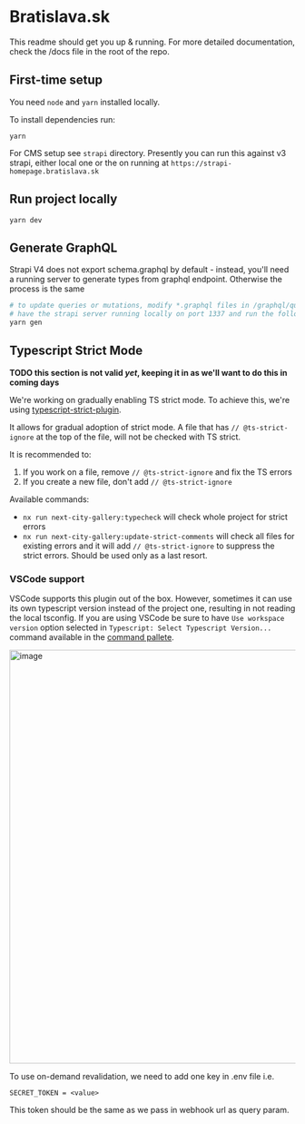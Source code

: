 # Bratislava.sk

This readme should get you up & running. For more detailed documentation, check the /docs file in the root of the repo.

## First-time setup

You need `node` and `yarn` installed locally.

To install dependencies run:

```
yarn
```

For CMS setup see `strapi` directory. Presently you can run this against v3 strapi, either local one or the on running at `https://strapi-homepage.bratislava.sk`

## Run project locally

```
yarn dev
```

## Generate GraphQL

Strapi V4 does not export schema.graphql by default - instead, you'll need a running server to generate types from graphql endpoint. Otherwise the process is the same

```bash
# to update queries or mutations, modify *.graphql files in /graphql/queries directory
# have the strapi server running locally on port 1337 and run the following
yarn gen
```

## Typescript Strict Mode

**TODO this section is not valid _yet_, keeping it in as we'll want to do this in coming days**

We're working on gradually enabling TS strict mode. To achieve this, we're using [typescript-strict-plugin](https://github.com/allegro/typescript-strict-plugin).

It allows for gradual adoption of strict mode. A file that has `// @ts-strict-ignore` at the top of the file, will not be checked with TS strict.

It is recommended to:

1. If you work on a file, remove `// @ts-strict-ignore` and fix the TS errors
2. If you create a new file, don't add `// @ts-strict-ignore`

Available commands:

- `nx run next-city-gallery:typecheck` will check whole project for strict errors
- `nx run next-city-gallery:update-strict-comments` will check all files for existing errors and it will add `// @ts-strict-ignore` to suppress the strict errors. Should be used only as a last resort.

### VSCode support

VSCode supports this plugin out of the box. However, sometimes it can use its own typescript version instead of the project one, resulting in not reading the local tsconfig. If you are using VSCode be sure to have `Use workspace version` option selected in `Typescript: Select Typescript Version...` command available in the [command pallete](https://code.visualstudio.com/docs/getstarted/userinterface#_command-palette).

<img width="729" alt="image" src="https://user-images.githubusercontent.com/35625949/153884371-e0f488d4-05b8-4b88-93d2-1caa7e6081f7.png">

To use on-demand revalidation, we need to add one key in .env file i.e. 
```
SECRET_TOKEN = <value>
```
This token should be the same as we pass in webhook url as query param.